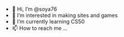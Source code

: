 - 👋 Hi, I’m @soya76
- 👀 I’m interested in making sites and games
- 🌱 I’m currently learning CS50
- 📫 How to reach me ...

<!---
soya76/soya76 is a ✨ special ✨ repository because its `README.md` (this file) appears on your GitHub profile.
You can click the Preview link to take a look at your changes.
--->
